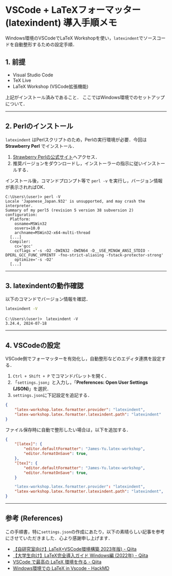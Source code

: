 # VSCode + LaTeXフォーマッター(latexindent) 導入手順メモ

Windows環境のVSCodeでLaTeX Workshopを使い，`latexindent`でソースコードを自動整形するための設定手順．

## 1. 前提

- Visual Studio Code
- TeX Live
- LaTeX Workshop (VSCode拡張機能)

上記がインストール済みであること．
ここではWindows環境でのセットアップについて．

---

## 2. Perlのインストール

`latexindent` はPerlスクリプトのため，Perlの実行環境が必要．今回は **Strawberry Perl** でインストール．

1. [Strawberry Perlの公式サイト](http://strawberryperl.com/)へアクセス．
2. 推奨バージョンをダウンロードし，インストーラーの指示に従いインストールする．

インストール後，コマンドプロンプト等で `perl -v` を実行し，バージョン情報が表示されればOK．

```text
C:\Users\(user)> perl -V
Locale 'Japanese_Japan.932' is unsupported, and may crash the interpreter.
Summary of my perl5 (revision 5 version 38 subversion 2) configuration:
  Platform:
    osname=MSWin32
    osvers=10.0
    archname=MSWin32-x64-multi-thread
  [...]
  Compiler:
    cc='gcc'
    ccflags ='-s -O2 -DWIN32 -DWIN64 -D__USE_MINGW_ANSI_STDIO -DPERL_GCC_FUNC_VPRINTF -fno-strict-aliasing -fstack-protector-strong'
    optimize='-s -O2'
  [...]
```
---

## 3. latexindentの動作確認

以下のコマンドでバージョン情報を確認．

```sh
latexindent -V
```

```text
C:\Users\(user)>　latexindent -V
3.24.4, 2024-07-18
```

---

## 4. VSCodeの設定

VSCode側でフォーマッターを有効化し，自動整形などのエディタ連携を設定する．

1. `Ctrl + Shift + P` でコマンドパレットを開く．
2. 「`settings.json`」と入力し，「**Preferences: Open User Settings (JSON)**」を選択．
3. `settings.json`に下記設定を追記する．

```json
{
    "latex-workshop.latex.formatter.provider": "latexindent",
    "latex-workshop.latex.formatter.latexindent.path": "latexindent"
}
```

ファイル保存時に自動で整形したい場合は，以下を追加する．
```json
{
    "[latex]": {
        "editor.defaultFormatter": "James-Yu.latex-workshop",
        "editor.formatOnSave": true,
    },
    "[tex]": {
        "editor.defaultFormatter": "James-Yu.latex-workshop",
        "editor.formatOnSave": true,
    }

    "latex-workshop.latex.formatter.provider": "latexindent",
    "latex-workshop.latex.formatter.latexindent.path": "latexindent",
}
```

---

## 参考 (References)

この手順書，特に`settings.json`の作成にあたり，以下の素晴らしい記事を参考にさせていただきました．心より感謝申し上げます．

- [【自研究室向け】LaTeX+VSCode環境構築 2023年版) - Qiita](https://qiita.com/fuku_uma/items/e5ad46125a9612320273)
- [【大学生向け】LaTeX完全導入ガイド Windows編 (2022年) - Qiita](https://qiita.com/passive-radio/items/623c9a35e86b6666b89e)
- [VSCode で最高の LaTeX 環境を作る - Qiita](https://qiita.com/rainbartown/items/d7718f12d71e688f3573)
- [Windows環境での LaTeX in Vscode - HackMD](https://hackmd.io/@w0htNoPRRV2reDrTZHL5_w/BkM-zbj-B)
